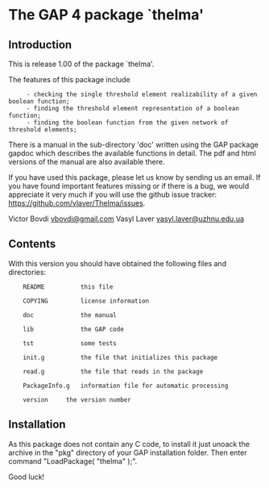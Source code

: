 
The GAP 4 package `thelma'
==================================

Introduction
------------

This is release 1.00 of  the package `thelma'.

The features of this package include

         - checking the single threshold element realizability of a given boolean function;
         - finding the threshold element representation of a boolean function;
         - finding the boolean function from the given network of threshold elements;
         
There is a manual in the sub-directory 'doc' written using the GAP package
gapdoc which describes the available functions in detail. The pdf and html
versions of the manual are also available there.


If you have used this package, please let us know by sending
us an email.  If you  have found important features missing or if there is a
bug, we would appreciate it very much if you will use the github issue tracker:
https://github.com/vlaver/Thelma/issues.

Victor Bovdi   <vbovdi@gmail.com>
Vasyl Laver     <vasyl.laver@uzhnu.edu.ua>

Contents
--------
With this version you should have obtained the following files and
directories:

        README          this file

        COPYING         license information

        doc             the manual
    
        lib             the GAP code

        tst             some tests

        init.g          the file that initializes this package

        read.g          the file that reads in the package     

	    PackageInfo.g	information file for automatic processing

    	version		the version number

Installation
------------

As this package does not contain any C code, to install it just unoack the archive in the "pkg" directory of your
GAP installation folder. Then enter command "LoadPackage( "thelma" );".


Good luck!
